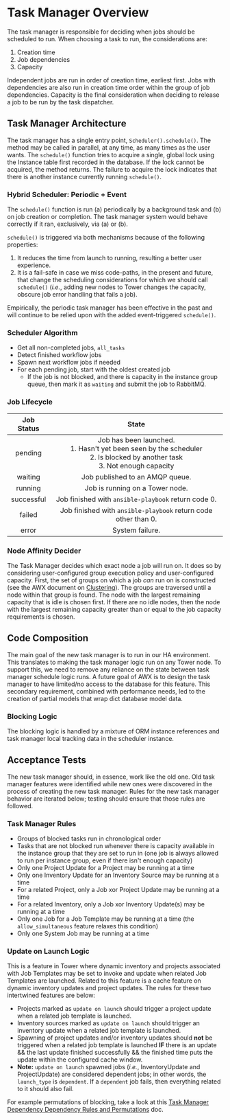 # Task Manager Overview

The task manager is responsible for deciding when jobs should be scheduled to run. When choosing a task to run, the considerations are:
1. Creation time
2. Job dependencies
3. Capacity

Independent jobs are run in order of creation time, earliest first. Jobs with dependencies are also run in creation time order within the group of job dependencies. Capacity is the final consideration when deciding to release a job to be run by the task dispatcher.

## Task Manager Architecture

The task manager has a single entry point, `Scheduler().schedule()`. The method may be called in parallel, at any time, as many times as the user wants. The `schedule()` function tries to acquire a single, global lock using the Instance table first recorded in the database. If the lock cannot be acquired, the method returns. The failure to acquire the lock indicates that there is another instance currently running `schedule()`.

### Hybrid Scheduler: Periodic + Event
The `schedule()` function is run (a) periodically by a background task and (b) on job creation or completion. The task manager system would behave correctly if it ran, exclusively, via (a) or (b).

`schedule()` is triggered via both mechanisms because of the following properties:
1. It reduces the time from launch to running, resulting a better user experience.
2. It is a fail-safe in case we miss code-paths, in the present and future, that change the scheduling considerations for which we should call `schedule()` (_i.e._, adding new nodes to Tower changes the capacity, obscure job error handling that fails a job).

Empirically, the periodic task manager has been effective in the past and will continue to be relied upon with the added event-triggered `schedule()`.

### Scheduler Algorithm

 * Get all non-completed jobs, `all_tasks`
 * Detect finished workflow jobs
 * Spawn next workflow jobs if needed
 * For each pending job, start with the oldest created job
   * If the job is not blocked, and there is capacity in the instance group queue, then mark it as `waiting` and submit the job to RabbitMQ.


### Job Lifecycle

| Job Status |                                                       State                                                      |
|:----------:|:------------------------------------------------------------------------------------------------------------------:|
| pending    | Job has been launched.  <br>1. Hasn't yet been seen by the scheduler <br>2. Is blocked by another task <br>3. Not enough capacity |
| waiting    | Job published to an AMQP queue.
| running    | Job is running on a Tower node.
| successful | Job finished with `ansible-playbook` return code 0.                                                                  |
| failed     | Job finished with `ansible-playbook` return code other than 0.                                                       |
| error      | System failure.                                                                                                    |


### Node Affinity Decider

The Task Manager decides which exact node a job will run on. It does so by considering user-configured group execution policy and user-configured capacity. First, the set of groups on which a job _can_ run on is constructed (see the AWX document on [Clustering](https://github.com/ansible/awx/blob/devel/docs/clustering.md)). The groups are traversed until a node within that group is found. The node with the largest remaining capacity that is idle is chosen first. If there are no idle nodes, then the node with the largest remaining capacity greater than or equal to the job capacity requirements is chosen.


## Code Composition

The main goal of the new task manager is to run in our HA environment. This translates to making the task manager logic run on any Tower node. To support this, we need to remove any reliance on the state between task manager schedule logic runs. A future goal of AWX is to design the task manager to have limited/no access to the database for this feature. This secondary requirement, combined with performance needs, led to the creation of partial models that wrap dict database model data.


### Blocking Logic

The blocking logic is handled by a mixture of ORM instance references and task manager local tracking data in the scheduler instance.


## Acceptance Tests

The new task manager should, in essence, work like the old one. Old task manager features were identified while new ones were discovered in the process of creating the new task manager. Rules for the new task manager behavior are iterated below; testing should ensure that those rules are followed.


### Task Manager Rules

* Groups of blocked tasks run in chronological order
* Tasks that are not blocked run whenever there is capacity available in the instance group that they are set to run in (one job is always allowed to run per instance group, even if there isn't enough capacity)
* Only one Project Update for a Project may be running at a time
* Only one Inventory Update for an Inventory Source may be running at a time
* For a related Project, only a Job xor Project Update may be running at a time
* For a related Inventory, only a Job xor Inventory Update(s) may be running at a time
* Only one Job for a Job Template may be running at a time (the `allow_simultaneous` feature relaxes this condition)
* Only one System Job may be running at a time


### Update on Launch Logic

This is a feature in Tower where dynamic inventory and projects associated with Job Templates may be set to invoke and update when related Job Templates are launched. Related to this feature is a cache feature on dynamic inventory updates and project updates. The rules for these two intertwined features are below:

* Projects marked as `update on launch` should trigger a project update when a related job template is launched.
* Inventory sources marked as `update on launch` should trigger an inventory update when a related job template is launched.
* Spawning of project updates and/or inventory updates should **not** be triggered when a related job template is launched **IF** there is an update && the last update finished successfully && the finished time puts the update within the configured cache window.
* **Note:** `update on launch` spawned jobs (_i.e._, InventoryUpdate and ProjectUpdate) are considered dependent jobs; in other words, the `launch_type` is `dependent`. If a `dependent` job fails, then everything related to it should also fail.

For example permutations of blocking, take a look at this [Task Manager Dependency Dependency Rules and Permutations](https://docs.google.com/a/redhat.com/document/d/1AOvKiTMSV0A2RHykHW66BZKBuaJ_l0SJ-VbMwvu-5Gk/edit?usp=sharing) doc.
